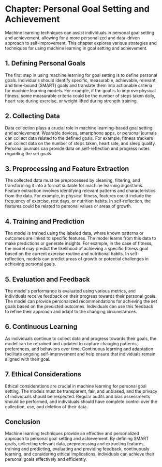 Chapter: Personal Goal Setting and Achievement
==============================================

Machine learning techniques can assist individuals in personal goal setting and achievement, allowing for a more personalized and data-driven approach to self-improvement. This chapter explores various strategies and techniques for using machine learning in goal setting and achievement.

**1. Defining Personal Goals**
------------------------------

The first step in using machine learning for goal setting is to define personal goals. Individuals should identify specific, measurable, achievable, relevant, and time-bound (SMART) goals and translate them into actionable criteria for machine learning models. For example, if the goal is to improve physical fitness, some measurable criteria could be the number of steps taken daily, heart rate during exercise, or weight lifted during strength training.

**2. Collecting Data**
----------------------

Data collection plays a crucial role in machine learning-based goal setting and achievement. Wearable devices, smartphone apps, or personal journals can collect data related to the defined goals. For example, fitness trackers can collect data on the number of steps taken, heart rate, and sleep quality. Personal journals can provide data on self-reflection and progress notes regarding the set goals.

**3. Preprocessing and Feature Extraction**
-------------------------------------------

The collected data must be preprocessed by cleaning, filtering, and transforming it into a format suitable for machine learning algorithms. Feature extraction involves identifying relevant patterns and characteristics from the data. For example, in physical fitness, features could include the frequency of exercise, rest days, or nutrition habits. In self-reflection, the features could be related to personal values or areas of growth.

**4. Training and Prediction**
------------------------------

The model is trained using the labeled data, where known patterns or outcomes are linked to specific features. The model learns from this data to make predictions or generate insights. For example, in the case of fitness, the model may predict the likelihood of achieving a specific fitness goal based on the current exercise routine and nutritional habits. In self-reflection, models can predict areas of growth or potential challenges in achieving personal goals.

**5. Evaluation and Feedback**
------------------------------

The model's performance is evaluated using various metrics, and individuals receive feedback on their progress towards their personal goals. The model can provide personalized recommendations for achieving the set goals based on the predicted outcomes. Individuals can use this feedback to refine their approach and adapt to the changing circumstances.

**6. Continuous Learning**
--------------------------

As individuals continue to collect data and progress towards their goals, the model can be retrained and updated to capture changing patterns, preferences, and behaviors over time. Continuous learning and adaptation facilitate ongoing self-improvement and help ensure that individuals remain aligned with their goal.

**7. Ethical Considerations**
-----------------------------

Ethical considerations are crucial in machine learning for personal goal setting. The models must be transparent, fair, and unbiased, and the privacy of individuals should be respected. Regular audits and bias assessments should be performed, and individuals should have complete control over the collection, use, and deletion of their data.

**Conclusion**
--------------

Machine learning techniques provide an effective and personalized approach to personal goal setting and achievement. By defining SMART goals, collecting relevant data, preprocessing and extracting features, training and predicting, evaluating and providing feedback, continuously learning, and considering ethical implications, individuals can achieve their personal goals effectively and efficiently.
